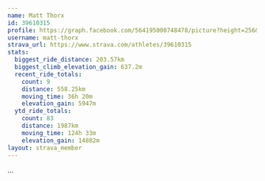 ```yaml
---
name: Matt Thorx
id: 39610315
profile: https://graph.facebook.com/564195000748478/picture?height=256&width=256
username: matt-thorx
strava_url: https://www.strava.com/athletes/39610315
stats:
  biggest_ride_distance: 203.57km
  biggest_climb_elevation_gain: 637.2m
  recent_ride_totals:
    count: 9
    distance: 558.25km
    moving_time: 36h 20m
    elevation_gain: 5947m
  ytd_ride_totals:
    count: 83
    distance: 1987km
    moving_time: 124h 33m
    elevation_gain: 14882m
layout: strava_member
--- 
```

...
